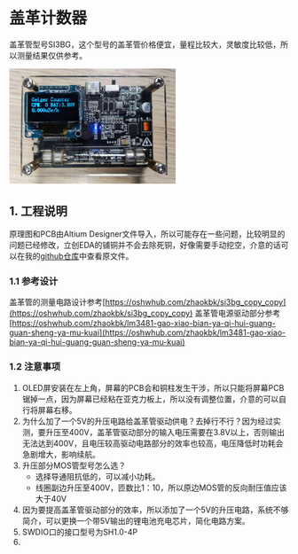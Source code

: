# 盖革计数器

盖革管型号SI3BG，这个型号的盖革管价格便宜，量程比较大，灵敏度比较低，所以测量结果仅供参考。

<img title="" src="./image/geiger.png" alt="" width="300" data-align="center">

## 1. 工程说明

原理图和PCB由Altium Designer文件导入，所以可能存在一些问题，比较明显的问题已经修改，立创EDA的铺铜并不会去除死铜，好像需要手动挖空，介意的话可以在我的[github仓库](https://github.com/luckyjkl/geiger-counter)中查看原文件。

### 1.1 参考设计

盖革管的测量电路设计参考[https://oshwhub.com/zhaokbk/si3bg_copy_copy](https://oshwhub.com/zhaokbk/si3bg_copy_copy)
盖革管电源驱动部分参考[https://oshwhub.com/zhaokbk/lm3481-gao-xiao-bian-ya-qi-hui-guang-guan-sheng-ya-mu-kuai](https://oshwhub.com/zhaokbk/lm3481-gao-xiao-bian-ya-qi-hui-guang-guan-sheng-ya-mu-kuai)

### 1.2 注意事项

1. OLED屏安装在左上角，屏幕的PCB会和铜柱发生干涉，所以只能将屏幕PCB锯掉一点，因为屏幕已经粘在亚克力板上，所以没有调整位置，介意的可以自行将屏幕右移。
2. 为什么加了一个5V的升压电路给盖革管驱动供电？去掉行不行？因为经过实测，要升压至400V，盖革管驱动部分的输入电压需要在3.8V以上，否则输出无法达到400V，且电压较高驱动电路部分的效率也较高，电压降低时功耗会急剧增大，影响续航。
3. 升压部分MOS管型号怎么选？
   * 选择导通阻抗低的，可以减小功耗。
   * 线圈副边升压至400V，匝数比1：10，所以原边MOS管的反向耐压值应该大于40V
4. 因为要提高盖革管驱动部分的效率，所以添加了一个5V的升压电路，系统不够简介，可以更换一个带5V输出的锂电池充电芯片，简化电路方案。
5. SWDIO口的接口型号为SH1.0-4P
6. 

